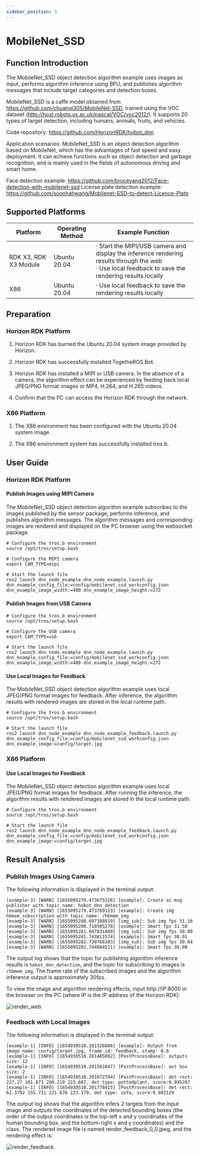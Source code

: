 ```yaml
---
sidebar_position: 3
---
```

# MobileNet_SSD

## Function Introduction

The MobileNet_SSD object detection algorithm example uses images as input, performs algorithm inference using BPU, and publishes algorithm messages that include target categories and detection boxes.

MobileNet_SSD is a caffe model obtained from <https://github.com/chuanqi305/MobileNet-SSD>, trained using the VOC dataset (http://host.robots.ox.ac.uk/pascal/VOC/voc2012/). It supports 20 types of target detection, including humans, animals, fruits, and vehicles.

Code repository: <https://github.com/HorizonRDK/hobot_dnn>

Application scenarios: MobileNet_SSD is an object detection algorithm based on MobileNet, which has the advantages of fast speed and easy deployment. It can achieve functions such as object detection and garbage recognition, and is mainly used in the fields of autonomous driving and smart home.

Face detection example: <https://github.com/bruceyang2012/Face-detection-with-mobilenet-ssd>
License plate detection example: <https://github.com/soonhahwang/Mobilenet-SSD-to-detect-Licence-Plate>

## Supported Platforms

| Platform                 | Operating Method | Example Function                                             |
| ------------------------ | ---------------- | ------------------------------------------------------------ |
| RDK X3, RDK X3 Module    | Ubuntu 20.04     | · Start the MIPI/USB camera and display the inference rendering results through the web<br/>· Use local feedback to save the rendering results locally |
| X86                      | Ubuntu 20.04     | · Use local feedback to save the rendering results locally   |

## Preparation

### Horizon RDK Platform

1. Horizon RDK has burned the Ubuntu 20.04 system image provided by Horizon.

2. Horizon RDK has successfully installed TogetheROS.Bot.

3. Horizon RDK has installed a MIPI or USB camera. In the absence of a camera, the algorithm effect can be experienced by feeding back local JPEG/PNG format images or MP4, H.264, and H.265 videos.

4. Confirm that the PC can access the Horizon RDK through the network.

### X86 Platform

1. The X86 environment has been configured with the Ubuntu 20.04 system image.

2. The X86 environment system has successfully installed tros.b.

## User Guide

### Horizon RDK Platform

#### Publish Images using MIPI Camera

The MobileNet_SSD object detection algorithm example subscribes to the images published by the sensor package, performs inference, and publishes algorithm messages. The algorithm messages and corresponding images are rendered and displayed on the PC browser using the websocket package.

```shell
# Configure the tros.b environment
source /opt/tros/setup.bash

# Configure the MIPI camera
export CAM_TYPE=mipi

# Start the launch file
ros2 launch dnn_node_example dnn_node_example.launch.py dnn_example_config_file:=config/mobilenet_ssd_workconfig.json dnn_example_image_width:=480 dnn_example_image_height:=272
```

#### Publish Images from USB Camera

```shell
# Configure the tros.b environment
source /opt/tros/setup.bash

# Configure the USB camera
export CAM_TYPE=usb

# Start the launch file
ros2 launch dnn_node_example dnn_node_example.launch.py dnn_example_config_file:=config/mobilenet_ssd_workconfig.json dnn_example_image_width:=480 dnn_example_image_height:=272
```

#### Use Local Images for Feedback

The MobileNet_SSD object detection algorithm example uses local JPEG/PNG format images for feedback. After inference, the algorithm results with rendered images are stored in the local runtime path.

```shell
# Configure the tros.b environment
source /opt/tros/setup.bash

# Start the launch file
ros2 launch dnn_node_example dnn_node_example_feedback.launch.py dnn_example_config_file:=config/mobilenet_ssd_workconfig.json dnn_example_image:=config/target.jpg
```

### X86 Platform

#### Use Local Images for Feedback

The MobileNet_SSD object detection algorithm example uses local JPEG/PNG format images for feedback. After running the inference, the algorithm results with rendered images are stored in the local runtime path.

```shell
# Configure the tros.b environment
source /opt/tros/setup.bash

# Start the launch file
ros2 launch dnn_node_example dnn_node_example_feedback.launch.py dnn_example_config_file:=config/mobilenet_ssd_workconfig.json dnn_example_image:=config/target.jpg
```

## Result Analysis

### Publish Images Using Camera

The following information is displayed in the terminal output:

```shell
[example-3] [WARN] [1655095279.473675326] [example]: Create ai msg publisher with topic_name: hobot_dnn_detection
[example-3] [WARN] [1655095279.473789113] [example]: Create img hbmem_subscription with topic_name: /hbmem_img
[example-3] [WARN] [1655095280.697388819] [img_sub]: Sub img fps 31.16
[example-3] [WARN] [1655095280.710505278] [example]: Smart fps 31.50
[example-3] [WARN] [1655095281.697831409] [img_sub]: Sub img fps 30.00
[example-3] [WARN] [1655095281.743811574] [example]: Smart fps 30.01
[example-3] [WARN] [1655095282.730768103] [img_sub]: Sub img fps 30.04
[example-3] [WARN] [1655095282.744084511] [example]: Smart fps 30.00
```

The output log shows that the topic for publishing algorithm inference results is `hobot_dnn_detection`, and the topic for subscribing to images is `/hbmem_img`. The frame rate of the subscribed images and the algorithm inference output is approximately 30fps.

To view the image and algorithm rendering effects, input http://IP:8000 in the browser on the PC (where IP is the IP address of the Horizon RDK):

![render_web](./image/box_basic/mobilenet_ssd_render_web.jpeg)

### Feedback with Local Images

The following information is displayed in the terminal output:

```shell
[example-1] [INFO] [1654930510.201326806] [example]: Output from image_name: config/target.jpg, frame_id: feedback, stamp: 0.0
[example-1] [INFO] [1654930510.201485092] [PostProcessBase]: outputs size: 12
[example-1] [INFO] [1654930510.201581047] [PostProcessBase]: out box size: 2
[example-1] [INFO] [1654930510.201672794] [PostProcessBase]: det rect: 227.27 101.873 299.219 223.667, det type: pottedplant, score:0.995207
[example-1] [INFO] [1654930510.201778415] [PostProcessBase]: det rect: 62.3792 155.731 221.676 223.179, det type: sofa, score:0.982129
```

The output log shows that the algorithm infers 2 targets from the input image and outputs the coordinates of the detected bounding boxes (the order of the output coordinates is the top-left x and y coordinates of the human bounding box, and the bottom-right x and y coordinates) and the class. The rendered image file is named render_feedback_0_0.jpeg, and the rendering effect is:

![render_feedback](./image/box_basic/mobilenet_ssd_render_feedback.jpeg)
